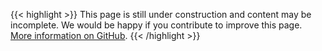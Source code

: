 <!-- This placeholder is needed, otherwise huge recognizes the file as JSON -->
{{< highlight >}}
This page is still under construction and content may be incomplete. We would be happy if you contribute to improve this page. [More information on GitHub](https://github.com/fipguide/fipguide.github.io/wiki/English).
{{< /highlight >}}